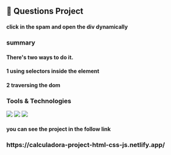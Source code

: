 <h2>
  🚀 Questions Project 
</h2> 
<h4>click in the spam and open the div dynamically </h4>

<h3>summary</h3>
<h4>There's two ways to do it.</h4>
<h4>1 using selectors inside the element</h4>
<h4>2 traversing the dom</h4>

<h3>Tools & Technologies</h3>
<p>
  <img src="https://img.shields.io/badge/HTML5-E34F26?style=for-the-badge&logo=html5&logoColor=white">
  <img src="https://img.shields.io/badge/CSS3-1572B6?style=for-the-badge&logo=css3&logoColor=white">
  <img src="https://img.shields.io/badge/JavaScript-F7DF1E?style=for-the-badge&logo=javascript&logoColor=black">
</p>

<h4>you can see the project in the follow link</h4>
<h3>https://calculadora-project-html-css-js.netlify.app/</h3>
